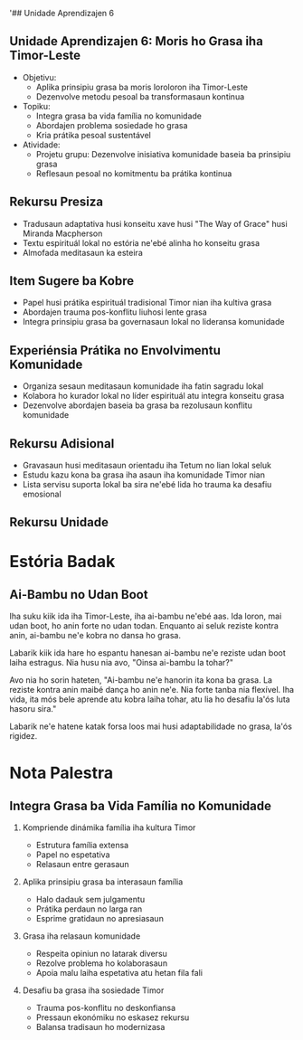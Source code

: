 '## Unidade Aprendizajen 6

## Unidade Aprendizajen 6: Moris ho Grasa iha Timor-Leste
- Objetivu:
  * Aplika prinsipiu grasa ba moris loroloron iha Timor-Leste
  * Dezenvolve metodu pesoal ba transformasaun kontinua
- Topiku:
  * Integra grasa ba vida família no komunidade
  * Abordajen problema sosiedade ho grasa
  * Kria prátika pesoal sustentável
- Atividade:
  * Projetu grupu: Dezenvolve inisiativa komunidade baseia ba prinsipiu grasa
  * Reflesaun pesoal no komitmentu ba prátika kontinua

## Rekursu Presiza
- Tradusaun adaptativa husi konseitu xave husi "The Way of Grace" husi Miranda Macpherson
- Textu espirituál lokal no estória ne'ebé alinha ho konseitu grasa
- Almofada meditasaun ka esteira

## Item Sugere ba Kobre
- Papel husi prátika espirituál tradisional Timor nian iha kultiva grasa
- Abordajen trauma pos-konflitu liuhosi lente grasa
- Integra prinsipiu grasa ba governasaun lokal no lideransa komunidade

## Experiénsia Prátika no Envolvimentu Komunidade
- Organiza sesaun meditasaun komunidade iha fatin sagradu lokal
- Kolabora ho kurador lokal no líder espirituál atu integra konseitu grasa
- Dezenvolve abordajen baseia ba grasa ba rezolusaun konflitu komunidade

## Rekursu Adisional
- Gravasaun husi meditasaun orientadu iha Tetum no lian lokal seluk
- Estudu kazu kona ba grasa iha asaun iha komunidade Timor nian
- Lista servisu suporta lokal ba sira ne'ebé lida ho trauma ka desafiu emosional

## Rekursu Unidade

# Estória Badak

## Ai-Bambu no Udan Boot

Iha suku kiik ida iha Timor-Leste, iha ai-bambu ne'ebé aas. Ida loron, mai udan boot, ho anin forte no udan todan. Enquanto ai seluk reziste kontra anin, ai-bambu ne'e kobra no dansa ho grasa.

Labarik kiik ida hare ho espantu hanesan ai-bambu ne'e reziste udan boot laiha estragus. Nia husu nia avo, "Oinsa ai-bambu la tohar?"

Avo nia ho sorin hateten, "Ai-bambu ne'e hanorin ita kona ba grasa. La reziste kontra anin maibé dança ho anin ne'e. Nia forte tanba nia flexível. Iha vida, ita mós bele aprende atu kobra laiha tohar, atu lia ho desafiu la'ós luta hasoru sira."

Labarik ne'e hatene katak forsa loos mai husi adaptabilidade no grasa, la'ós rigidez.

# Nota Palestra

## Integra Grasa ba Vida Família no Komunidade

1. Kompriende dinámika família iha kultura Timor
   - Estrutura família extensa
   - Papel no espetativa
   - Relasaun entre gerasaun

2. Aplika prinsipiu grasa ba interasaun família
   - Halo dadauk sem julgamentu
   - Prátika perdaun no larga ran
   - Esprime gratidaun no apresiasaun

3. Grasa iha relasaun komunidade
   - Respeita opiniun no latarak diversu
   - Rezolve problema ho kolaborasaun
   - Apoia malu laiha espetativa atu hetan fila fali

4. Desafiu ba grasa iha sosiedade Timor
   - Trauma pos-konflitu no deskonfiansa
   - Pressaun ekonómiku no eskasez rekursu
   - Balansa tradisaun ho modernizasa